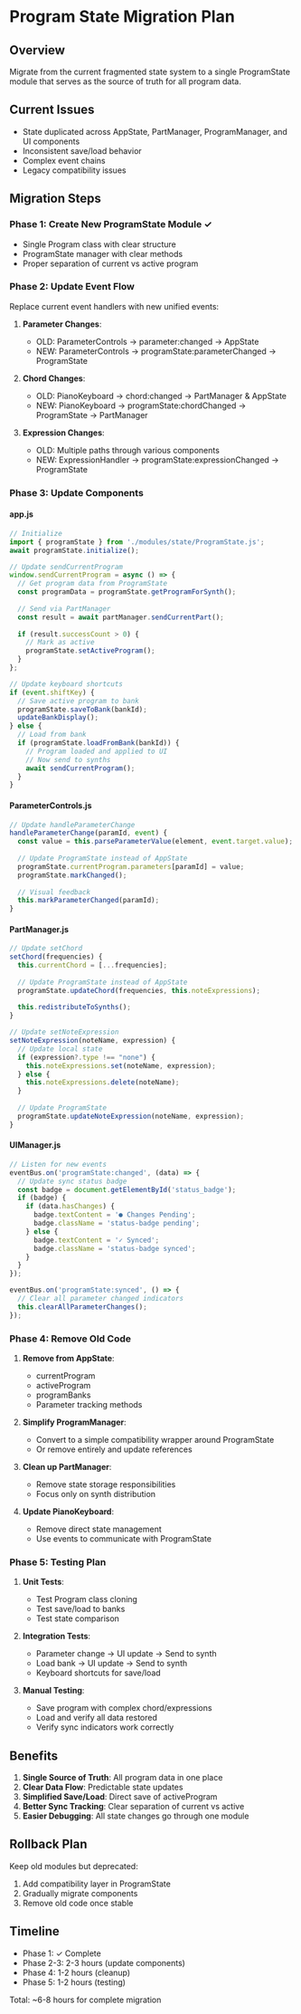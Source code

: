 # Program State Migration Plan

## Overview
Migrate from the current fragmented state system to a single ProgramState module that serves as the source of truth for all program data.

## Current Issues
- State duplicated across AppState, PartManager, ProgramManager, and UI components
- Inconsistent save/load behavior
- Complex event chains
- Legacy compatibility issues

## Migration Steps

### Phase 1: Create New ProgramState Module ✓
- Single Program class with clear structure
- ProgramState manager with clear methods
- Proper separation of current vs active program

### Phase 2: Update Event Flow
Replace current event handlers with new unified events:

1. **Parameter Changes**:
   - OLD: ParameterControls → parameter:changed → AppState
   - NEW: ParameterControls → programState:parameterChanged → ProgramState

2. **Chord Changes**:
   - OLD: PianoKeyboard → chord:changed → PartManager & AppState
   - NEW: PianoKeyboard → programState:chordChanged → ProgramState → PartManager

3. **Expression Changes**:
   - OLD: Multiple paths through various components
   - NEW: ExpressionHandler → programState:expressionChanged → ProgramState

### Phase 3: Update Components

#### app.js
```javascript
// Initialize
import { programState } from './modules/state/ProgramState.js';
await programState.initialize();

// Update sendCurrentProgram
window.sendCurrentProgram = async () => {
  // Get program data from ProgramState
  const programData = programState.getProgramForSynth();
  
  // Send via PartManager
  const result = await partManager.sendCurrentPart();
  
  if (result.successCount > 0) {
    // Mark as active
    programState.setActiveProgram();
  }
};

// Update keyboard shortcuts
if (event.shiftKey) {
  // Save active program to bank
  programState.saveToBank(bankId);
  updateBankDisplay();
} else {
  // Load from bank
  if (programState.loadFromBank(bankId)) {
    // Program loaded and applied to UI
    // Now send to synths
    await sendCurrentProgram();
  }
}
```

#### ParameterControls.js
```javascript
// Update handleParameterChange
handleParameterChange(paramId, event) {
  const value = this.parseParameterValue(element, event.target.value);
  
  // Update ProgramState instead of AppState
  programState.currentProgram.parameters[paramId] = value;
  programState.markChanged();
  
  // Visual feedback
  this.markParameterChanged(paramId);
}
```

#### PartManager.js
```javascript
// Update setChord
setChord(frequencies) {
  this.currentChord = [...frequencies];
  
  // Update ProgramState instead of AppState
  programState.updateChord(frequencies, this.noteExpressions);
  
  this.redistributeToSynths();
}

// Update setNoteExpression
setNoteExpression(noteName, expression) {
  // Update local state
  if (expression?.type !== "none") {
    this.noteExpressions.set(noteName, expression);
  } else {
    this.noteExpressions.delete(noteName);
  }
  
  // Update ProgramState
  programState.updateNoteExpression(noteName, expression);
}
```

#### UIManager.js
```javascript
// Listen for new events
eventBus.on('programState:changed', (data) => {
  // Update sync status badge
  const badge = document.getElementById('status_badge');
  if (badge) {
    if (data.hasChanges) {
      badge.textContent = '● Changes Pending';
      badge.className = 'status-badge pending';
    } else {
      badge.textContent = '✓ Synced';
      badge.className = 'status-badge synced';
    }
  }
});

eventBus.on('programState:synced', () => {
  // Clear all parameter changed indicators
  this.clearAllParameterChanges();
});
```

### Phase 4: Remove Old Code

1. **Remove from AppState**:
   - currentProgram
   - activeProgram
   - programBanks
   - Parameter tracking methods

2. **Simplify ProgramManager**:
   - Convert to a simple compatibility wrapper around ProgramState
   - Or remove entirely and update references

3. **Clean up PartManager**:
   - Remove state storage responsibilities
   - Focus only on synth distribution

4. **Update PianoKeyboard**:
   - Remove direct state management
   - Use events to communicate with ProgramState

### Phase 5: Testing Plan

1. **Unit Tests**:
   - Test Program class cloning
   - Test save/load to banks
   - Test state comparison

2. **Integration Tests**:
   - Parameter change → UI update → Send to synth
   - Load bank → UI update → Send to synth
   - Keyboard shortcuts for save/load

3. **Manual Testing**:
   - Save program with complex chord/expressions
   - Load and verify all data restored
   - Verify sync indicators work correctly

## Benefits

1. **Single Source of Truth**: All program data in one place
2. **Clear Data Flow**: Predictable state updates
3. **Simplified Save/Load**: Direct save of activeProgram
4. **Better Sync Tracking**: Clear separation of current vs active
5. **Easier Debugging**: All state changes go through one module

## Rollback Plan

Keep old modules but deprecated:
1. Add compatibility layer in ProgramState
2. Gradually migrate components
3. Remove old code once stable

## Timeline

- Phase 1: ✓ Complete
- Phase 2-3: 2-3 hours (update components)
- Phase 4: 1-2 hours (cleanup)
- Phase 5: 1-2 hours (testing)

Total: ~6-8 hours for complete migration